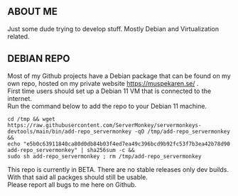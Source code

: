 ## ABOUT ME

Just some dude trying to develop stuff. Mostly Debian and Virtualization
related.

## DEBIAN REPO

Most of my Github projects have a Debian package that can be found on my own
repo, hosted on my private website https://muspekaren.se/ .  
First time users should set up a Debian 11 VM that is connected to the
internet.  
Run the command below to add the repo to your Debian 11 machine.

`cd /tmp && wget https://raw.githubusercontent.com/ServerMonkey/servermonkeys-devtools/main/bin/add-repo_servermonkey -qO /tmp/add-repo_servermonkey &&`  
`echo "e5b0c63911840ca80d0db84b03f4ed7ea49c396bcd9b92fc53f7b3ea42b78d90	add-repo_servermonkey" | sha256sum -c &&`  
`sudo sh add-repo_servermonkey ; rm /tmp/add-repo_servermonkey`

This repo is currently in BETA. There are no stable releases only dev builds.  
With that said all packges should still be usable.  
Please report all bugs to me here on Github.